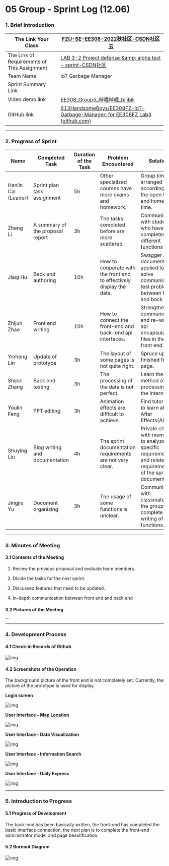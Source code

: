 # 05 Group - Sprint Log (12.06)

### 1. Brief Introduction

| **The Link Your Class**                     | [FZU-SE-EE308-2022秋社区-CSDN社区云](https://bbs.csdn.net/forums/MUEE308FZU202201?typeId=519086) |
| ------------------------------------------- | ------------------------------------------------------------ |
| The Link of Requirements of This Assignment | [LAB 3-2 Project defense &amp;amp; alpha test - sprint-CSDN社区](https://bbs.csdn.net/topics/610142480) |
| Team Name                                   | IoT Garbage Manager                                          |
| Sprint Summary Link                         |                                                              |
| Video demo link                             | [EE308_Group5_哔哩哔哩_bilibili](https://www.bilibili.com/video/BV1314y1J7Ea/?vd_source=8b353f9d3fdcbc30cf9444d89fb335ba) |
| GitHub link                                 | [613HandsomeBoys/EE308FZ-IoT-Garbage-Manager: for EE308FZ Lab3 (github.com)](https://github.com/613HandsomeBoys/EE308FZ-IoT-Garbage-Manager) |

-----

### 2. Progress of Sprint

| Name                | Completed Task                   | Duration of the Task | Problem Encountered                                          | Solution                                                     |
| ------------------- | -------------------------------- | -------------------- | ------------------------------------------------------------ | ------------------------------------------------------------ |
| Hanlin Cai (Leader) | Sprint plan task assignment      | 5h                   | Other specialized courses have more exams and homework.      | Group time is arranged according to the open test and homework time. |
| Zheng Li            | A summary of the proposal report | 3h                   | The tasks completed before are more scattered                | Communicate with students who have completed different functions |
| Jiaqi Hu            | Back end authoring               | 10h                  | How to cooperate with the front end to effectively display the data. | Swagger API document  is applied to solve communication test problem between front and back ends. |
| Zhijun Zhao         | Front end writing                | 10h                  | How to connect the front-end and back-end api interfaces.    | Strengthen communication and re-write api encapsulation files in the front end. |
| Yinheng Lin         | Update of prototype              | 3h                   | The layout of some pages is not quite right.                 | Spruce up the finished front page.                           |
| Shipei Zhang        | Back end testing                 | 3h                   | The processing of the data is not perfect.                   | Learn the method of data processing on the Internet.         |
| Youlin Feng         | PPT editing                      | 3h                   | Animation effects are difficult to achieve.                  | Find tutorials to learn about After Effects(AE).             |
| Shuying Liu         | Blog writing and documentation   | 4h                   | The sprint documentation requirements are not very clear.    | Private chat with members to analyze the specific requirements and related requirements of the sprint document |
| Jingjie Yu          | Document organizing              | 3h                   | The usage of some functions is unclear.                      | Communicate with classmates in the group and complete the writing of functions. |

-----

### 3. Minutes of Meeting

#### 3.1 Contents of the Meeting

1. Review the previous proposal and evaluate team members.

2. Divide the tasks for the next sprint.

3. Discussed features that need to be updated.

4. In-depth communication between front end and back end

#### 3.2 Pictures of the Meeting

<img src="https://img-community.csdnimg.cn/images/10b8493667234620ad5a4725a9dfe91b.jpg" alt="img" title="#left" style="zoom: 25%;" />

-----

### 4. Development Process

#### 4.1 Check-in Records of Github

![img](https://img-community.csdnimg.cn/images/dd893bfc39f1472086b77a03571ce860.jpg "#left")



#### 4.2 Screenshots of the Operation

The background picture of the front end is not completely set. Currently, the picture of the prototype is used for display.

**Login screen**

![img](https://img-community.csdnimg.cn/images/803767a147c345719ef02ad5b3c00d52.png "#left")

**User Interface - Map Location**

![img](https://img-community.csdnimg.cn/images/6157a08c829b4a10a31691567e6efee2.png "#left")

**User Interface -  Data Visualization**

![img](https://img-community.csdnimg.cn/images/458dadcd82bc412eba713d6750b37600.png "#left")

**User Interface - Information Search**

![img](https://img-community.csdnimg.cn/images/1c19005d33f546db853f9a1293cadaf9.png "#left")

**User Interface - Daily Express**

![img](https://img-community.csdnimg.cn/images/41216d527d0e446583f52bfe8d80627f.png "#left")

-----

### 5. Introduction to Progress

#### 5.1 Progress of Development

The back-end has been basically written, the front-end has completed the basic interface connection, the next plan is to complete the front-end administrator mode, and page beautification.

#### 5.2 Burnout Diagram

![img](https://img-community.csdnimg.cn/images/8df9111683444c308cb442f9837217f4.png "#left")